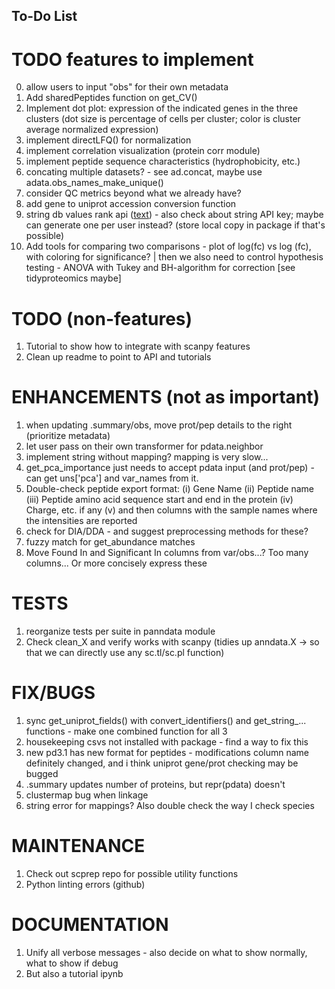 ## To-Do List

# TODO features to implement
0. allow users to input "obs" for their own metadata
1. Add sharedPeptides function on get_CV()
2. Implement dot plot: expression of the indicated genes in the three clusters (dot size is percentage of cells per cluster; color is cluster average normalized expression)
3. implement directLFQ() for normalization
4. implement correlation visualization (protein corr module)
5. implement peptide sequence characteristics (hydrophobicity, etc.)
7. concating multiple datasets? - see ad.concat, maybe use adata.obs_names_make_unique()
8. consider QC metrics beyond what we already have?
9. add gene to uniprot accession conversion function
10. string db values rank api ([text](https://string-db.org/cgi/help?subpage=api%23valuesranks-enrichment-api)) - also check about string API key; maybe can generate one per user instead? (store local copy in package if that's possible)
11. Add tools for comparing two comparisons - plot of log(fc) vs log (fc), with coloring for significance? | then we also need to control hypothesis testing - ANOVA with Tukey and BH-algorithm for correction [see tidyproteomics maybe]

# TODO (non-features)
1. Tutorial to show how to integrate with scanpy features
2. Clean up readme to point to API and tutorials

# ENHANCEMENTS (not as important)
1. when updating .summary/obs, move prot/pep details to the right (prioritize metadata)
2. let user pass on their own transformer for pdata.neighbor
3. implement string without mapping? mapping is very slow...
4. get_pca_importance just needs to accept pdata input (and prot/pep) - can get uns['pca'] and var_names from it.
5. Double-check peptide export format: (i) Gene Name (ii) Peptide name (iii) Peptide amino acid sequence start and end in the protein (iv) Charge, etc. if any (v) and then columns with the sample names where the intensities are reported
6. check for DIA/DDA - and suggest preprocessing methods for these?
7. fuzzy match for get_abundance matches
8. Move Found In and Significant In columns from var/obs...? Too many columns... Or more concisely express these

# TESTS
1. reorganize tests per suite in panndata module
2. Check clean_X and verify works with scanpy (tidies up anndata.X -> so that we can directly use any sc.tl/sc.pl function)

# FIX/BUGS
1. sync get_uniprot_fields() with convert_identifiers() and get_string_... functions - make one combined function for all 3
2. housekeeping csvs not installed with package - find a way to fix this
3. new pd3.1 has new format for peptides - modifications column name definitely changed, and i think uniprot gene/prot checking may be bugged
4. .summary updates number of proteins, but repr(pdata) doesn't
5. clustermap bug when linkage
6. string error for mappings? Also double check the way I check species

# MAINTENANCE
1. Check out scprep repo for possible utility functions
2. Python linting errors (github)

# DOCUMENTATION
1. Unify all verbose messages - also decide on what to show normally, what to show if debug
2. But also a tutorial ipynb